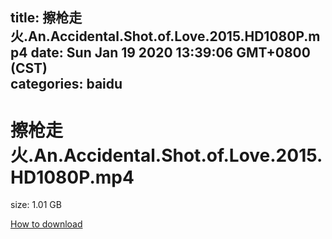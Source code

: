 
title: 擦枪走火.An.Accidental.Shot.of.Love.2015.HD1080P.mp4
date: Sun Jan 19 2020 13:39:06 GMT+0800 (CST)    
categories: baidu
---

# 擦枪走火.An.Accidental.Shot.of.Love.2015.HD1080P.mp4
size: 1.01 GB
 
 

[How to download](https://bpcam.bemobtrk.com/go/2ceec3aa-1ca2-46d6-b9ff-aaa5c184517c?jno=910)